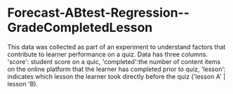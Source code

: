 # Forecast-ABtest-Regression--GradeCompletedLesson
 This data was collected as part of an experiment to understand factors that contribute to learner performance on a quiz.  Data has three columns. 'score': student score on a quic, 'completed':the number of content items on the online platform that the learner has completed prior to quiz, 'lesson': indicates which lesson the learner took directly before the quiz ('lesson A' | lesson 'B).
